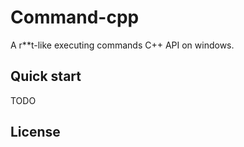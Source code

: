 # Command-cpp

A r**t-like executing commands C++ API on windows.

## Quick start

TODO

## License
